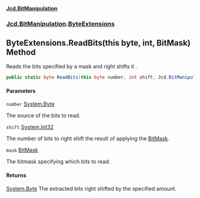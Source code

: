 #### [Jcd.BitManipulation](index.md 'index')

### [Jcd.BitManipulation](Jcd.BitManipulation 'Jcd.BitManipulation').[ByteExtensions](Jcd.BitManipulation.ByteExtensions 'Jcd.BitManipulation.ByteExtensions')

## ByteExtensions.ReadBits(this byte, int, BitMask) Method

Reads the bits specified by a mask and right shifts it .

```csharp
public static byte ReadBits(this byte number, int shift, Jcd.BitManipulation.BitMask mask);
```

#### Parameters

<a name='Jcd.BitManipulation.ByteExtensions.ReadBits(thisbyte,int,Jcd.BitManipulation.BitMask).number'></a>

`number` [System.Byte](https://docs.microsoft.com/en-us/dotnet/api/System.Byte 'System.Byte')

The source of the bits to read.

<a name='Jcd.BitManipulation.ByteExtensions.ReadBits(thisbyte,int,Jcd.BitManipulation.BitMask).shift'></a>

`shift` [System.Int32](https://docs.microsoft.com/en-us/dotnet/api/System.Int32 'System.Int32')

The number of bits to right shift the result of applying the [BitMask](Jcd.BitManipulation.BitMask 'Jcd.BitManipulation.BitMask').

<a name='Jcd.BitManipulation.ByteExtensions.ReadBits(thisbyte,int,Jcd.BitManipulation.BitMask).mask'></a>

`mask` [BitMask](Jcd.BitManipulation.BitMask 'Jcd.BitManipulation.BitMask')

The bitmask specifying which bits to read.

#### Returns

[System.Byte](https://docs.microsoft.com/en-us/dotnet/api/System.Byte 'System.Byte')
The extracted bits right shifted by the specified amount.